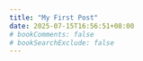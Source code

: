 ```yaml
---
title: "My First Post"
date: 2025-07-15T16:56:51+08:00
# bookComments: false
# bookSearchExclude: false
---
```


